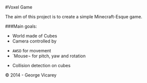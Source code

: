 #Voxel Game

The aim of this project is to create a simple Minecraft-Esque game.

###Main goals:

- World made of Cubes
- Camera controlled by 
* `AWSD` for movement
* `Mouse¬ for pitch, yaw and rotation
- Collision detection on cubes

&copy; 2014 - George Vicarey
